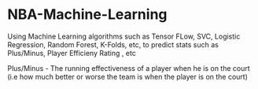 # NBA-Machine-Learning
Using Machine Learning algorithms such as Tensor FLow, SVC, Logistic Regression, Random Forest, K-Folds, etc, to predict stats such as Plus/Minus, Player Efficieny Rating , etc 

Plus/Minus - The running effectiveness of a player when he is on the court (i.e how much better or worse the team is when the player is on the court)
